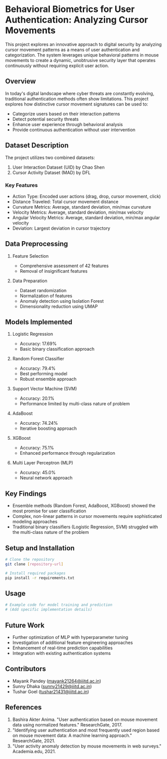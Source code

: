 # Behavioral Biometrics for User Authentication: Analyzing Cursor Movements

This project explores an innovative approach to digital security by analyzing cursor movement patterns as a means of user authentication and categorization. The system leverages unique behavioral patterns in mouse movements to create a dynamic, unobtrusive security layer that operates continuously without requiring explicit user action.

## Overview

In today's digital landscape where cyber threats are constantly evolving, traditional authentication methods often show limitations. This project explores how distinctive cursor movement signatures can be used to:
- Categorize users based on their interaction patterns
- Detect potential security threats
- Enhance user experience through behavioral analysis
- Provide continuous authentication without user intervention

## Dataset Description

The project utilizes two combined datasets:
1. User Interaction Dataset (UID) by Chao Shen
2. Cursor Activity Dataset (MAD) by DFL

### Key Features
- Action Type: Encoded user actions (drag, drop, cursor movement, click)
- Distance Traveled: Total cursor movement distance
- Curvature Metrics: Average, standard deviation, min/max curvature
- Velocity Metrics: Average, standard deviation, min/max velocity
- Angular Velocity Metrics: Average, standard deviation, min/max angular velocity
- Deviation: Largest deviation in cursor trajectory

## Data Preprocessing

1. Feature Selection
   - Comprehensive assessment of 42 features
   - Removal of insignificant features

2. Data Preparation
   - Dataset randomization
   - Normalization of features
   - Anomaly detection using Isolation Forest
   - Dimensionality reduction using UMAP

## Models Implemented

1. Logistic Regression
   - Accuracy: 17.69%
   - Basic binary classification approach

2. Random Forest Classifier
   - Accuracy: 79.4%
   - Best performing model
   - Robust ensemble approach

3. Support Vector Machine (SVM)
   - Accuracy: 20.1%
   - Performance limited by multi-class nature of problem

4. AdaBoost
   - Accuracy: 74.24%
   - Iterative boosting approach

5. XGBoost
   - Accuracy: 75.1%
   - Enhanced performance through regularization

6. Multi Layer Perceptron (MLP)
   - Accuracy: 45.0%
   - Neural network approach

## Key Findings

- Ensemble methods (Random Forest, AdaBoost, XGBoost) showed the most promise for user classification
- Complex, non-linear patterns in cursor movements require sophisticated modeling approaches
- Traditional binary classifiers (Logistic Regression, SVM) struggled with the multi-class nature of the problem

## Setup and Installation

```bash
# Clone the repository
git clone [repository-url]

# Install required packages
pip install -r requirements.txt
```

## Usage

```python
# Example code for model training and prediction
# (Add specific implementation details)
```

## Future Work

- Further optimization of MLP with hyperparameter tuning
- Investigation of additional feature engineering approaches
- Enhancement of real-time prediction capabilities
- Integration with existing authentication systems

## Contributors

- Mayank Pandey (mayank21264@iiitd.ac.in)
- Sunny Dhaka (sunny21429@iiitd.ac.in)
- Tushar Goel (tushar21431@iiitd.ac.in)

## References

1. Bashira Akter Anima. "User authentication based on mouse movement data using normalized features." ResearchGate, 2017.
2. "Identifying user authentication and most frequently used region based on mouse movement data: A machine learning approach." ResearchGate, 2021.
3. "User activity anomaly detection by mouse movements in web surveys." Academia.edu, 2021.
